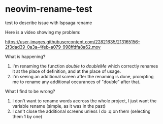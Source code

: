 # neovim-rename-test
test to describe issue with lspsaga rename

Here is a video showing my problem:

https://user-images.githubusercontent.com/22821635/213165156-2f3dad39-0a3a-4feb-a079-998ffdfa8a62.mov

What is happening?

1. I'm renaming the function *double* to *doubleMe* which correctly renames it at the place of definition, and at the place of usage.
2. I'm seeing an additional screen after the renaming is done, prompting me to rename any additional occurances of "double" after that.

What I find to be wrong?

1. I don't want to rename words accross the whole project, I just want the variable rename (simple, as it was in the past)
2. I can't close the additional screens unless I do :q on them (selecting them 1 by one)
